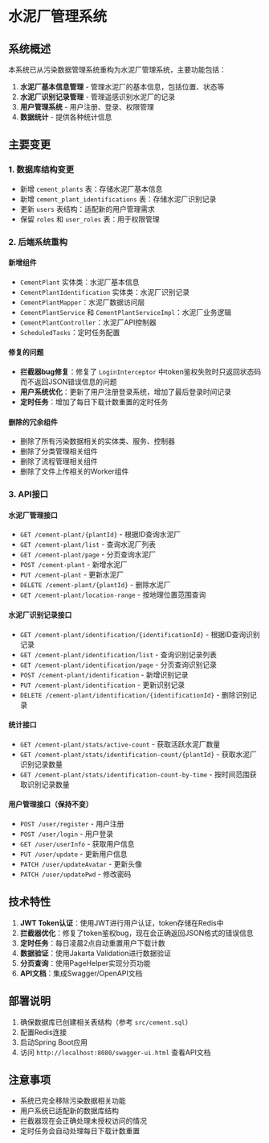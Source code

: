 # 水泥厂管理系统

## 系统概述

本系统已从污染数据管理系统重构为水泥厂管理系统，主要功能包括：

1. **水泥厂基本信息管理** - 管理水泥厂的基本信息，包括位置、状态等
2. **水泥厂识别记录管理** - 管理遥感识别水泥厂的记录
3. **用户管理系统** - 用户注册、登录、权限管理
4. **数据统计** - 提供各种统计信息

## 主要变更

### 1. 数据库结构变更

- 新增 `cement_plants` 表：存储水泥厂基本信息
- 新增 `cement_plant_identifications` 表：存储水泥厂识别记录
- 更新 `users` 表结构：适配新的用户管理需求
- 保留 `roles` 和 `user_roles` 表：用于权限管理

### 2. 后端系统重构

#### 新增组件
- `CementPlant` 实体类：水泥厂基本信息
- `CementPlantIdentification` 实体类：水泥厂识别记录
- `CementPlantMapper`：水泥厂数据访问层
- `CementPlantService` 和 `CementPlantServiceImpl`：水泥厂业务逻辑
- `CementPlantController`：水泥厂API控制器
- `ScheduledTasks`：定时任务配置

#### 修复的问题
- **拦截器bug修复**：修复了 `LoginInterceptor` 中token鉴权失败时只返回状态码而不返回JSON错误信息的问题
- **用户系统优化**：更新了用户注册登录系统，增加了最后登录时间记录
- **定时任务**：增加了每日下载计数重置的定时任务

#### 删除的冗余组件
- 删除了所有污染数据相关的实体类、服务、控制器
- 删除了分类管理相关组件
- 删除了流程管理相关组件
- 删除了文件上传相关的Worker组件

### 3. API接口

#### 水泥厂管理接口
- `GET /cement-plant/{plantId}` - 根据ID查询水泥厂
- `GET /cement-plant/list` - 查询水泥厂列表
- `GET /cement-plant/page` - 分页查询水泥厂
- `POST /cement-plant` - 新增水泥厂
- `PUT /cement-plant` - 更新水泥厂
- `DELETE /cement-plant/{plantId}` - 删除水泥厂
- `GET /cement-plant/location-range` - 按地理位置范围查询

#### 水泥厂识别记录接口
- `GET /cement-plant/identification/{identificationId}` - 根据ID查询识别记录
- `GET /cement-plant/identification/list` - 查询识别记录列表
- `GET /cement-plant/identification/page` - 分页查询识别记录
- `POST /cement-plant/identification` - 新增识别记录
- `PUT /cement-plant/identification` - 更新识别记录
- `DELETE /cement-plant/identification/{identificationId}` - 删除识别记录

#### 统计接口
- `GET /cement-plant/stats/active-count` - 获取活跃水泥厂数量
- `GET /cement-plant/stats/identification-count/{plantId}` - 获取水泥厂识别记录数量
- `GET /cement-plant/stats/identification-count-by-time` - 按时间范围获取识别记录数量

#### 用户管理接口（保持不变）
- `POST /user/register` - 用户注册
- `POST /user/login` - 用户登录
- `GET /user/userInfo` - 获取用户信息
- `PUT /user/update` - 更新用户信息
- `PATCH /user/updateAvatar` - 更新头像
- `PATCH /user/updatePwd` - 修改密码

## 技术特性

1. **JWT Token认证**：使用JWT进行用户认证，token存储在Redis中
2. **拦截器优化**：修复了token鉴权bug，现在会正确返回JSON格式的错误信息
3. **定时任务**：每日凌晨2点自动重置用户下载计数
4. **数据验证**：使用Jakarta Validation进行数据验证
5. **分页查询**：使用PageHelper实现分页功能
6. **API文档**：集成Swagger/OpenAPI文档

## 部署说明

1. 确保数据库已创建相关表结构（参考 `src/cement.sql`）
2. 配置Redis连接
3. 启动Spring Boot应用
4. 访问 `http://localhost:8080/swagger-ui.html` 查看API文档

## 注意事项

- 系统已完全移除污染数据相关功能
- 用户系统已适配新的数据库结构
- 拦截器现在会正确处理未授权访问的情况
- 定时任务会自动处理每日下载计数重置

